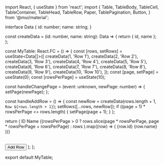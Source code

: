 import React, { useState } from 'react';
import {
  Table,
  TableBody,
  TableCell,
  TableContainer,
  TableHead,
  TableRow,
  Paper,
  TablePagination,
  Button,
} from '@mui/material';

interface Data {
  id: number;
  name: string;
}

const createData = (id: number, name: string): Data => {
  return { id, name };
};

const MyTable: React.FC = () => {
  const [rows, setRows] = useState<Data[]>([
    createData(1, 'Row 1'),
    createData(2, 'Row 2'),
    createData(3, 'Row 3'),
    createData(4, 'Row 4'),
    createData(5, 'Row 5'),
    createData(6, 'Row 6'),
    createData(7, 'Row 7'),
    createData(8, 'Row 8'),
    createData(9, 'Row 9'),
    createData(10, 'Row 10'),
  ]);
  const [page, setPage] = useState(0);
  const [rowsPerPage] = useState(10);

  const handleChangePage = (event: unknown, newPage: number) => {
    setPage(newPage);
  };

  const handleAddRow = () => {
    const newRow = createData(rows.length + 1, `Row ${rows.length + 1}`);
    setRows([...rows, newRow]);
    if ((page + 1) * rowsPerPage <= rows.length) {
      setPage(page + 1);
    }
  };

  return (
    <Paper>
      <TableContainer>
        <Table>
          <TableHead>
            <TableRow>
              <TableCell>ID</TableCell>
              <TableCell>Name</TableCell>
            </TableRow>
          </TableHead>
          <TableBody>
            {(rowsPerPage > 0
              ? rows.slice(page * rowsPerPage, page * rowsPerPage + rowsPerPage)
              : rows
            ).map((row) => (
              <TableRow key={row.id}>
                <TableCell>{row.id}</TableCell>
                <TableCell>{row.name}</TableCell>
              </TableRow>
            ))}
          </TableBody>
        </Table>
      </TableContainer>
      <TablePagination
        component="div"
        count={rows.length}
        rowsPerPage={rowsPerPage}
        page={page}
        onPageChange={handleChangePage}
        rowsPerPageOptions={[10]}
      />
      <Button variant="contained" color="primary" onClick={handleAddRow}>
        Add Row
      </Button>
    </Paper>
  );
};

export default MyTable;